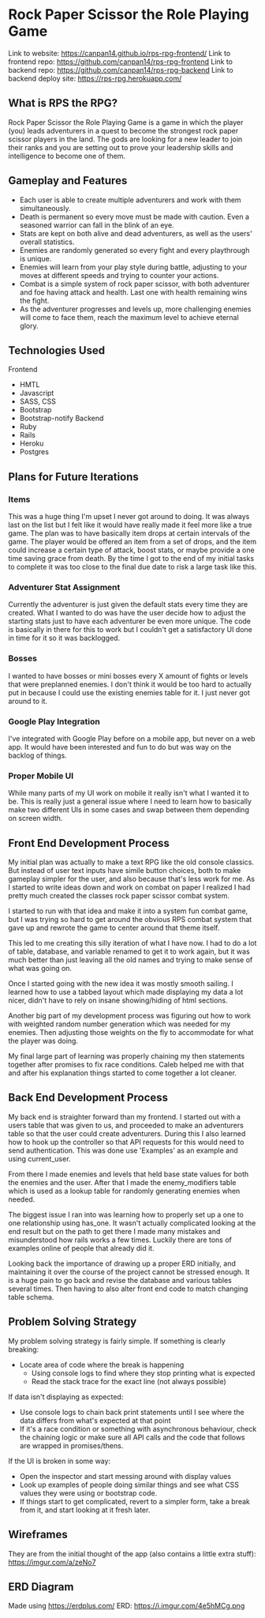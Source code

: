 # Rock Paper Scissor the Role Playing Game

Link to website: https://canpan14.github.io/rps-rpg-frontend/
Link to frontend repo: https://github.com/canpan14/rps-rpg-frontend
Link to backend repo: https://github.com/canpan14/rps-rpg-backend
Link to backend deploy site: https://rps-rpg.herokuapp.com/

## What is RPS the RPG?
Rock Paper Scissor the Role Playing Game is a game in which the player (you) leads adventurers in a quest to become the strongest rock paper scissor players in the land. The gods are looking for a new leader to join their ranks and you are setting out to prove your leadership skills and intelligence to become one of them.

## Gameplay and Features
- Each user is able to create multiple adventurers and work with them simultaneously.
- Death is permanent so every move must be made with caution. Even a seasoned warrior can fall in the blink of an eye.
- Stats are kept on both alive and dead adventurers, as well as the users' overall statistics.
- Enemies are randomly generated so every fight and every playthrough is unique.
- Enemies will learn from your play style during battle, adjusting to your moves at different speeds and trying to counter your actions.
- Combat is a simple system of rock paper scissor, with both adventurer and foe having attack and health. Last one with health remaining wins the fight.
- As the adventurer progresses and levels up, more challenging enemies will come to face them, reach the maximum level to achieve eternal glory.

## Technologies Used
Frontend
- HMTL
- Javascript
- SASS, CSS
- Bootstrap
- Bootstrap-notify
Backend
- Ruby
- Rails
- Heroku
- Postgres

## Plans for Future Iterations
### Items
This was a huge thing I'm upset I never got around to doing. It was always last on the list but I felt like it would have really made it feel more like a true game. The plan was to have basically item drops at certain intervals of the game. The player would be offered an item from a set of drops, and the item could increase a certain type of attack, boost stats, or maybe provide a one time saving grace from death. By the time I got to the end of my initial tasks to complete it was too close to the final due date to risk a large task like this.

### Adventurer Stat Assignment
Currently the adventurer is just given the default stats every time they are created. What I wanted to do was have the user decide how to adjust the starting stats just to have each adventurer be even more unique. The code is basically in there for this to work but I couldn't get a satisfactory UI done in time for it so it was backlogged.

### Bosses
I wanted to have bosses or mini bosses every X amount of fights or levels that were preplanned enemies. I don't think it would be too hard to actually put in because I could use the existing enemies table for it. I just never got around to it.

### Google Play Integration
I've integrated with Google Play before on a mobile app, but never on a web app. It would have been interested and fun to do but was way on the backlog of things.

### Proper Mobile UI
While many parts of my UI work on mobile it really isn't what I wanted it to be. This is really just a general issue where I need to learn how to basically make two different UIs in some cases and swap between them depending on screen width.

## Front End Development Process
My initial plan was actually to make a text RPG like the old console classics. But instead of user text inputs have simile button choices, both to make gameplay simpler for the user, and also because that's less work for me. As I started to write ideas down and work on combat on paper I realized I had pretty much created the classes rock paper scissor combat system.

I started to run with that idea and make it into a system fun combat game, but I was trying so hard to get around the obvious RPS combat system that gave up and rewrote the game to center around that theme itself.

This led to me creating this silly iteration of what I have now. I had to do a lot of table, database, and variable renamed to get it to work again, but it was much better than just leaving all the old names and trying to make sense of what was going on.

Once I started going with the new idea it was mostly smooth sailing. I learned how to use a tabbed layout which made displaying my data a lot nicer, didn't have to rely on insane showing/hiding of html sections.

Another big part of my development process was figuring out how to work with weighted random number generation which was needed for my enemies. Then adjusting those weights on the fly to accommodate for what the player was doing.

My final large part of learning was properly chaining my then statements together after promises to fix race conditions. Caleb helped me with that and after his explanation things started to come together a lot cleaner.

## Back End Development Process
My back end is straighter forward than my frontend. I started out with a users table that was given to us, and proceeded to make an adventurers table so that the user could create adventurers. During this I also learned how to hook up the controller so that API requests for this would need to send authentication. This was done use 'Examples' as an example and using current_user.

From there I made enemies and levels that held base state values for both the enemies and the user. After that I made the enemy_modifiers table which is used as a lookup table for randomly generating enemies when needed.

The biggest issue I ran into was learning how to properly set up a one to one relationship using has_one. It wasn't actually complicated looking at the end result but on the path to get there I made many mistakes and misunderstood how rails works a few times. Luckily there are tons of examples online of people that already did it.

Looking back the importance of drawing up a proper ERD initially, and maintaining it over the course of the project cannot be stressed enough. It is a huge pain to go back and revise the database and various tables several times. Then having to also alter front end code to match changing table schema.

## Problem Solving Strategy
My problem solving strategy is fairly simple.
If something is clearly breaking:
- Locate area of code where the break is happening
  - Using console logs to find where they stop printing what is expected
  - Read the stack trace for the exact line (not always possible)

If data isn't displaying as expected:
- Use console logs to chain back print statements until I see where the data differs from what's expected at that point
- If it's a race condition or something with asynchronous behaviour, check the chaining logic or make sure all API calls and the code that follows are wrapped in promises/thens.

If the UI is broken in some way:
- Open the inspector and start messing around with display values
- Look up examples of people doing similar things and see what CSS values they were using or bootstrap code.
- If things start to get complicated, revert to a simpler form, take a break from it, and start looking at it fresh later.

## Wireframes
They are from the initial thought of the app (also contains a little extra stuff): https://imgur.com/a/zeNo7

## ERD Diagram
Made using https://erdplus.com/
ERD: https://i.imgur.com/4e5hMCg.png

